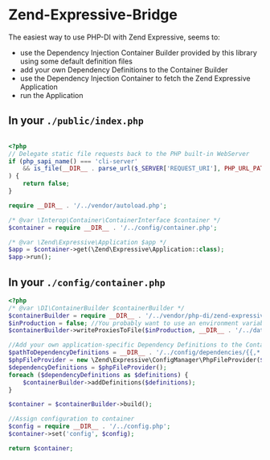 # Zend-Expressive-Bridge

The easiest way to use PHP-DI with Zend Expressive, seems to:
 
 - use the Dependency Injection Container Builder provided by this library using some default definition files
 - add your own Dependency Definitions to the Container Builder
 - use the Dependency Injection Container to fetch the Zend Expressive Application
 - run the Application

## In your ```./public/index.php```

```php

<?php
// Delegate static file requests back to the PHP built-in WebServer
if (php_sapi_name() === 'cli-server'
    && is_file(__DIR__ . parse_url($_SERVER['REQUEST_URI'], PHP_URL_PATH))
) {
    return false;
}

require __DIR__ . '/../vendor/autoload.php';

/* @var \Interop\Container\ContainerInterface $container */
$container = require __DIR__ . '/../config/container.php';

/* @var \Zend\Expressive\Application $app */
$app = $container->get(\Zend\Expressive\Application::class);
$app->run();

```

## In your ```./config/container.php```


```php
<?php
/* @var \DI\ContainerBuilder $containerBuilder */
$containerBuilder = require __DIR__ . '/../vendor/php-di/zend-expressive-bridge/config/containerBuilder.php';
$inProduction = false; //You probably want to use an environment variable for this...
$containerBuilder->writeProxiesToFile($inProduction, __DIR__ . '/../data/cache'); //You probably want to use caching in production

//Add your own application-specific Dependency Definitions to the Container Builder
$pathToDependencyDefinitions = __DIR__ . '/../config/dependencies/{{,*.}global,{,*.}local}.php';
$phpFileProvider = new \Zend\Expressive\ConfigManager\PhpFileProvider($pathToDependencyDefinitions);
$dependencyDefinitions = $phpFileProvider();
foreach ($dependencyDefinitions as $definitions) {
    $containerBuilder->addDefinitions($definitions);
}

$container = $containerBuilder->build();

//Assign configuration to container
$config = require __DIR__ . '/../config.php';
$container->set('config', $config);

return $container;
```
